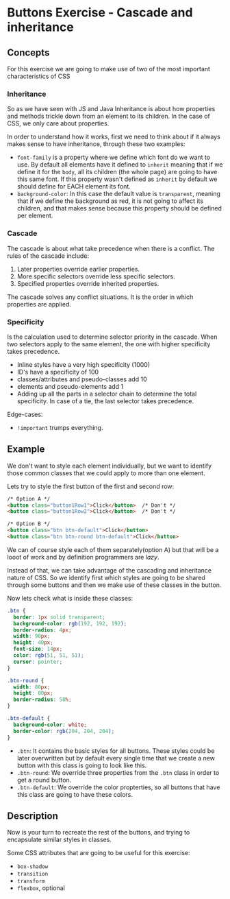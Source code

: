 # Buttons Exercise - Cascade and inheritance

## Concepts
For this exercise we are going to make use of two of the most important characteristics of CSS

### Inheritance
So as we have seen with JS and Java Inheritance is about how properties and methods trickle down from an element to its children. In the case of CSS, we only care about properties.

In order to understand how it works, first we need to think about if it always makes sense to have inheritance, through these two examples:
* `font-family` is a property where we define which font do we want to use. By default all elements have it defined to `inherit` meaning that if we define it for the `body`, all its children (the whole page) are going to have this same font. If this property wasn't defined as `inherit` by default we should define for EACH element its font. 
* `background-color`: In this case the default value is `transparent`, meaning that if we define the background as red, it is not going to affect its children, and that makes sense because this property should be defined per element.


### Cascade
The cascade is about what take precedence when there is a conflict. The rules of the cascade include:

1. Later properties override earlier properties.
2. More specific selectors override less specific selectors.
3. Specified properties override inherited properties.

The cascade solves any conflict situations. It is the order in which properties are applied.


### Specificity
Is the calculation used to determine selector priority in the cascade. When two selectors apply to the same element, the one with higher specificity takes precedence.

* Inline styles have a very high specificity (1000)
* ID's have a specificity of 100
* classes/attributes and pseudo-classes add 10
* elements and pseudo-elements add 1
* Adding up all the parts in a selector chain to determine the total specificity. In case of a tie, the last selector takes precedence.

Edge-cases:
* `!important` trumps everything. 


## Example
We don't want to style each element individually, but we want to identify those common classes that we could apply to more than one element.

Lets try to style the first button of the first and second row:
```html
/* Option A */
<button class="button1Row1">Click</button>  /* Don't */
<button class="button1Row2">Click</button>  /* Don't */

/* Option B */
<button class="btn btn-default">Click</button>
<button class="btn btn-round btn-default">Click</button>
```
We can of course style each of them separately(option A) but that will be a looot of work and by definition programmers are *lazy*.

Instead of that, we can take advantage of the cascading and inheritance nature of CSS. So we identify first which styles are going to be shared through some buttons and then we make use of these classes in the button.

Now lets check what is inside these classes:

```css
.btn {
  border: 1px solid transparent;
  background-color: rgb(192, 192, 192);
  border-radius: 4px;
  width: 90px;
  height: 40px;
  font-size: 14px;
  color: rgb(51, 51, 51);
  cursor: pointer;
}

.btn-round {
  width: 80px;
  height: 80px;
  border-radius: 50%;
}

.btn-default {
  background-color: white;
  border-color: rgb(204, 204, 204);
}
```
* `.btn`: It contains the basic styles for all buttons. These styles could be later overwritten but by default every single time that we create a new button with this class is going to look like this.
* `.btn-round`: We override three properties from the `.btn` class in order to get a round button.
* `.btn-default`: We override the color propterties, so all buttons that have this class are going to have these colors.

## Description
Now is your turn to recreate the rest of the buttons, and trying to encapsulate similar styles in classes.

Some CSS attributes that are going to be useful for this exercise:
* `box-shadow`
* `transition`
* `transform`
* `flexbox`, optional